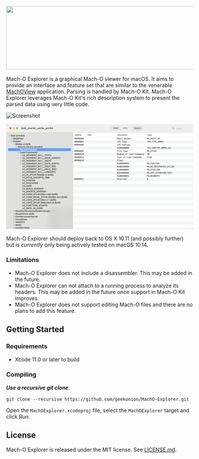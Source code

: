 <p align="center">
    <img width="850" height="171" src="https://raw.githubusercontent.com/DeVaukz/MachO-Explorer/master/.github/banner.png">
</p>

Mach-O Explorer is a graphical Mach-O viewer for macOS.  It aims to provide an interface and feature set that are similar to the venerable [MachOView](http://sourceforge.net/projects/machoview/) application.  Parsing is handled by Mach-O Kit.  Mach-O Explorer leverages Mach-O Kit's rich description system to present the parsed data using very little code.

![Screenshot](https://raw.githubusercontent.com/DeVaukz/MachO-Explorer/master/.github/hero.png)

![DSC](Media/DSC.png)

Mach-O Explorer should deploy back to OS X 10.11 (and possibly further) but is *currently* only being actively tested on macOS 10.14.

### Limitations

* Mach-O Explorer does not include a disassembler.  This may be added in the future.
* Mach-O Explorer can not attach to a running process to analyze its headers.  This may be added in the future once support in Mach-O Kit improves.
* Mach-O Explorer does not support editing Mach-O files and there are no plans to add this feature.

## Getting Started

### Requirements

* Xcode 11.0 or later to build

### Compiling

***Use a recursive git clone***.

```
git clone --recursive https://github.com/geekonion/MachO-Explorer.git
```

Open the `MachOExplorer.xcodeproj` file, select the `MachOExplorer` target and click Run.

## License

Mach-O Explorer is released under the MIT license. See
[LICENSE.md](https://github.com/DeVaukz/MachO-Explorer/blob/master/LICENSE).
